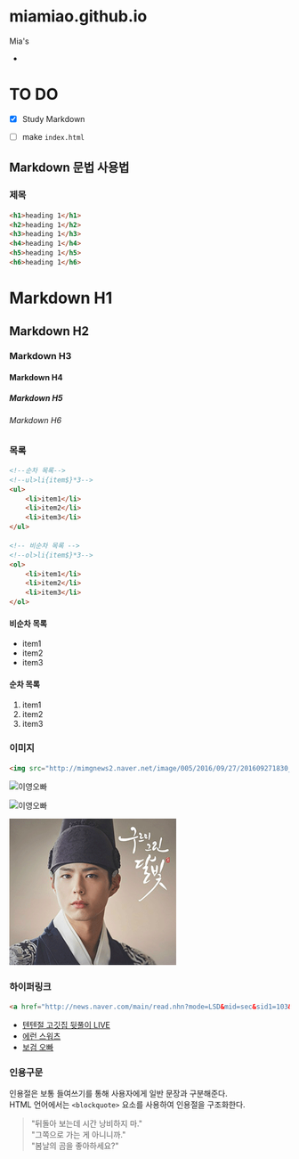 # miamiao.github.io
Mia's

-

# TO DO
- [X] Study Markdown
- [ ] make `index.html`



## Markdown 문법 사용법

### 제목

```html
<h1>heading 1</h1>
<h2>heading 1</h2>
<h3>heading 1</h3>
<h4>heading 1</h4>
<h5>heading 1</h5>
<h6>heading 1</h6>
```

# Markdown H1
## Markdown H2
### Markdown H3
#### Markdown H4
##### Markdown H5
###### Markdown H6


### 목록

```html
<!--순차 목록-->
<!--ul>li{item$}*3-->
<ul>
	<li>item1</li>
	<li>item2</li>
	<li>item3</li>
</ul>

<!-- 비순차 목록 -->
<!--ol>li{item$}*3-->
<ol>
	<li>item1</li>
	<li>item2</li>
	<li>item3</li>
</ol>
``` 

#### 비순차 목록
- item1
- item2
- item3


#### 순차 목록
1. item1
1. item2
1. item3

### 이미지
```html 
<img src="http://mimgnews2.naver.net/image/005/2016/09/27/201609271830_13180923622199_1_99_20160927183104.jpg" alt="이영오빠">
```

<img src="http://mimgnews2.naver.net/image/005/2016/09/27/201609271830_13180923622199_1_99_20160927183104.jpg" alt="이영오빠" width="250" height="163">


![이영오빠](http://mimgnews2.naver.net/image/005/2016/09/27/201609271830_13180923622199_1_99_20160927183104.jpg)

![이영오빠](Asset/2058.png "이영오빠")


### 하이퍼링크 
```html 
<a href="http://news.naver.com/main/read.nhn?mode=LSD&mid=sec&sid1=103&oid=022&aid=0003103853">'구르미' 박보검, 직접 부른 OST 공개</a>
```


- [텐텐절 고깃집 뒷풀이 LIVE](http://www.vlive.tv/video/14766)
- [에런 스워츠](https://ko.wikipedia.org/wiki/%EC%97%90%EB%9F%B0_%EC%8A%A4%EC%9B%8C%EC%B8%A0)
- [보검 오빠](https://search.naver.com/search.naver?where=nexearch&sm=tab_jum&ie=utf8&query=%EB%B0%95%EB%B3%B4%EA%B2%80)


### 인용구문
인용절은 보통 들여쓰기를 통해 사용자에게 일반 문장과 구분해준다.<br>
HTML 언어에서는 `<blockquote>` 요소를 사용하여 인용절을 구조화한다. 

> "뒤돌아 보는데 시간 낭비하지 마."<br>
> "그쪽으로 가는 게 아니니까." <br>
> "봄날의 곰을 좋아하세요?"